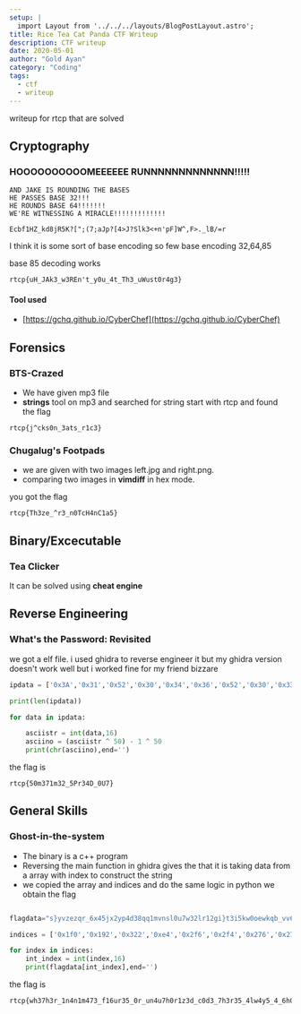 ```yaml
---
setup: |
  import Layout from '../../../layouts/BlogPostLayout.astro';
title: Rice Tea Cat Panda CTF Writeup
description: CTF writeup
date: 2020-05-01
author: "Gold Ayan"
category: "Coding"
tags:
  - ctf
  - writeup
---
```


writeup for rtcp that are solved

## Cryptography

### HOOOOOOOOOOMEEEEEE RUNNNNNNNNNNNNN!!!!!

```
AND JAKE IS ROUNDING THE BASES
HE PASSES BASE 32!!!
HE ROUNDS BASE 64!!!!!!!
WE'RE WITNESSING A MIRACLE!!!!!!!!!!!!!

Ecbf1HZ_kd8jR5K?[";(7;aJp?[4>J?Slk3<+n'pF]W^,F>._lB/=r
```

<!-- more -->

I think it is some sort of base encoding so few base encoding 32,64,85

base 85 decoding works

```
rtcp{uH_JAk3_w3REn't_y0u_4t_Th3_uWust0r4g3}
```

#### Tool used

- [https://gchq.github.io/CyberChef](https://gchq.github.io/CyberChef)

## Forensics

### BTS-Crazed

- We have given mp3 file
- **strings** tool on mp3 and searched for string start with rtcp and found the flag

```
rtcp{j^cks0n_3ats_r1c3}
```

### Chugalug's Footpads

- we are given with two images left.jpg and right.png.
- comparing two images in **vimdiff** in hex mode.

you got the flag

```
rtcp{Th3ze_^r3_n0TcH4nC1a5}
```

## Binary/Excecutable

### Tea Clicker

It can be solved using **cheat engine**

## Reverse Engineering

### What's the Password: Revisited

we got a elf file. i used ghidra to reverse engineer it but my ghidra version
doesn't work well but i worked fine for my friend bizzare

```python
ipdata = ['0x3A','0x31','0x52','0x30','0x34','0x36','0x52','0x30','0x33','0x5C','0x3A','0x51','0x73','0x30','0x35','0x45','0x5C','0x31','0x5A','0x34','0x80']

print(len(ipdata))

for data in ipdata:

    asciistr = int(data,16)
    asciino = (asciistr ^ 50) - 1 ^ 50
    print(chr(asciino),end='')
```

the flag is

```
rtcp{50m371m32_5Pr34D_0U7}
```

## General Skills

### Ghost-in-the-system

- The binary is a c++ program
- Reversing the main function in ghidra gives the that it is taking data from a array with index to construct the string
- we copied the array and indices and do the same logic in python we obtain the flag

```python

flagdata="s}yvzezqr_6x45jx2yp4d38qq1mvnsl0u7w32lr12gi}t3i5kw0oewkqb_vv6726}}95cmfy_jfgyx25n1e9cuyvsor_0mijcnhoa2kpvdtjd9js2kstbe5}s6zgyil6qxtr}wbol}dzmg3t02466hu1gkpm2xv8u{ryn0s11uzu_426p8k4owb21f3buof6ok{cp9s2s88k3yhzdsq1d2u7n3}9ex}9sly0p0}lp5yxdi7m37_p82o54im1z7bw5u2tu9n2loybmr51jih8lxf7z6n62goh3_63cnnbfczhmsy4pe}ijluq9xbkk4d{c13s5hjkjldeww9z}78oyt1pog5qudz{6fkw_wgon99yc{7v4sakj6pddk5i1c_1g74e_xwivk7mmbm16it6zxfc1y6sdz{0zrmuvysbl}pmw8z6jb8ejmrqknxbu5w4sv542plnzs8_}znyq6b6x67ar0lsq04qu742uenp4ufoxz7ir8gzohi352}7{9hk{yu4_zbj7gmvl{c_24weh8rwxp_24dhp{giv9k}gz840uezqk9s}qxi{2u2lbbt4i}kq8gomrqewvrj65dgwaoitc99yh4jest6sccnz2wlgmap6f9k04lhanc3wmgpj6xawln_jce6c6vfttu{zws4odom7{h5hewr_{5}6fty4a14ar64q1vvg0s28zsik}nhpmw}j92s42k}zzxx0bn7cddk70iw4{f8wqguyj6a58s0u2}xzwh{0vdawdge8n88j6ms8uvt_r4hezvei3u2k179tlepun{c1l02_e92ijk9xx0o_a8gwnmp1jr9gtk2{cq7qnmrphvyecps}63cqvxcy{i5}d2r1r{rg1n}nufm7sue378uwdqe9ezscxoq90nme76}jx4}}b8ahe_paby2qxqwop63kc6eujs7}f90pkkiddlvfobb24wj52wzu2cnhoa_p4jjw4nh9kr5gif04ojbh1e_eec12"

indices = ['0x1f0','0x192','0x322','0xe4','0x2f6','0x2f4','0x276','0x27a','0x2d6','0xce','0x8e','0x33d','0x1cb','0xd3','0x126','0x22a','0x125','0x2ad','0x1ab','0x274','0x117','0x3a2','0x1cb','0x161','0xfb','0x28a','0xa9','0x216','0x142','0x2f','0x21a','0x325','0x216','0x164','0x1e4','0x1b9','0x2df','0x1e9','0x3d','0x1fe','0x2d3','0x1a1','0x97','0xaa','0x123','0x2d8','0x184','0x2d7','0x90','0x14','0xd9','0x5b','0x346','0x25c','0x1f7','0x1b6','0xba','0x1bd','0x204','0xf8','0x135','0x14c','0xb3','0x35b','0xe9','9','0x1c3','0x333','0x3a1','0xce','0x2f7','0x4f','0x374','0x164','0xb8','0x2c1','0x1cb','0x36f','0x62','0x123','0x395','0x4f','0x12e','0x1bd','0x208','0x142','0xef','0x1cb','0x368','0x2ee','0xd','0x28a','0x3e2','0x388','0x39a','0x3a5','0xf2','0xe5','0x2f7','0xe6']

for index in indices:
    int_index = int(index,16)
    print(flagdata[int_index],end='')

```

the flag is

```
rtcp{wh37h3r_1n4n1m473_f16ur35_0r_un4u7h0r1z3d_c0d3_7h3r35_4lw4y5_4_6h057_1n_7h3_5y573m_1056_726_00}
```
